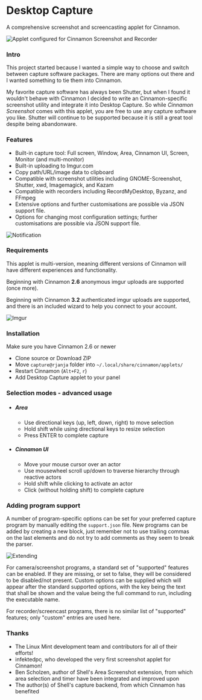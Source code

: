 Desktop Capture<a name="top">&nbsp;</a>
===============
A comprehensive screenshot and screencasting applet for Cinnamon.

![Applet configured for Cinnamon Screenshot and Recorder](https://raw.github.com/rjanja/desktop-capture/master/img/cinnamon-screenshot.png "Applet configured for Cinnamon Screenshot and FFmpeg Recorder")


### Intro<a name="intro">&nbsp;</a>
This project started because I wanted a simple way to choose and switch between capture software packages. There are many options out there and I wanted something to tie them into Cinnamon.

My favorite capture software has always been Shutter, but when I found it wouldn't behave with Cinnamon I decided to write an Cinnamon-specific screenshot utility and integrate it into Desktop Capture. So while <i>Cinnamon Screenshot</i> comes with this applet, you are free to use any capture software you like. Shutter will continue to be supported because it is still a great tool despite being abandonware.

### Features<a name="features">&nbsp;</a>
* Built-in capture tool: Full screen, Window, Area, Cinnamon UI, Screen, Monitor (and multi-monitor)
* Built-in uploading to Imgur.com
* Copy path/URL/image data to clipboard
* Compatible with screenshot utilities including GNOME-Screenshot, Shutter, xwd, Imagemagick, and Kazam
* Compatible with recorders including RecordMyDesktop, Byzanz, and FFmpeg
* Extensive options and further customisations are possible via JSON support file. 
* Options for changing most configuration settings; further customisations are possible via JSON support file.

![Notification](https://raw.github.com/rjanja/desktop-capture/master/img/notification.png "Notifications")

### Requirements

This applet is multi-version, meaning different versions of Cinnamon will have different experiences and functionality.

Beginning with Cinnamon **2.6** anonymous imgur uploads are supported (once more).

Beginning with Cinnamon **3.2** authenticated imgur uploads are supported, and there is an included wizard to help you connect to your account.

![Imgur](https://raw.github.com/rjanja/desktop-capture/master/img/imgur-album.png "Choosing the album to upload into, once connected to your imgur account")


### Installation<a name="installing">&nbsp;</a>

Make sure you have Cinnamon 2.6 or newer

* Clone source or Download ZIP
* Move `capture@rjanja` folder into `~/.local/share/cinnamon/applets/`
* Restart Cinnamon (`Alt+F2`, `r`)
* Add Desktop Capture applet to your panel

### Selection modes - advanced usage<a name="usage">&nbsp;</a>
* ##### Area
    * Use directional keys (up, left, down, right) to move selection
    * Hold shift while using directional keys to resize selection
    * Press ENTER to complete capture

* ##### Cinnamon UI
    * Move your mouse cursor over an actor
    * Use mousewheel scroll up/down to traverse hierarchy through reactive actors
    * Hold shift while clicking to activate an actor
    * Click (without holding shift) to complete capture

### Adding program support<a name="extending">&nbsp;</a>
A number of program-specific options can be set for your preferred capture program by manually editing the `support.json` file. New programs can be added by creating a new block, just remember not to use trailing commas on the last elements and do not try to add comments as they seem to break the parser.

![Extending](https://raw.github.com/rjanja/desktop-capture/master/img/custom-entries.png "Extending program support")

For camera/screenshot programs, a standard set of "supported" features can be enabled. If they are missing, or set to false, they will be considered to be disabled/not present. Custom options can be supplied which will appear after the standard supported options, with the key being the text that shall be shown and the value being the full command to run, including the executable name.

For recorder/screencast programs, there is no similar list of "supported" features; only "custom" entries are used here.

### Thanks
* The Linux Mint development team and contributors for all of their efforts!
* infektedpc, who developed the very first screenshot applet for Cinnamon!
* Ben Scholzen, author of Shell's Area Screenshot extension, from which area selection and timer have been integrated and improved upon
* The author(s) of Shell's capture backend, from which Cinnamon has benefited
